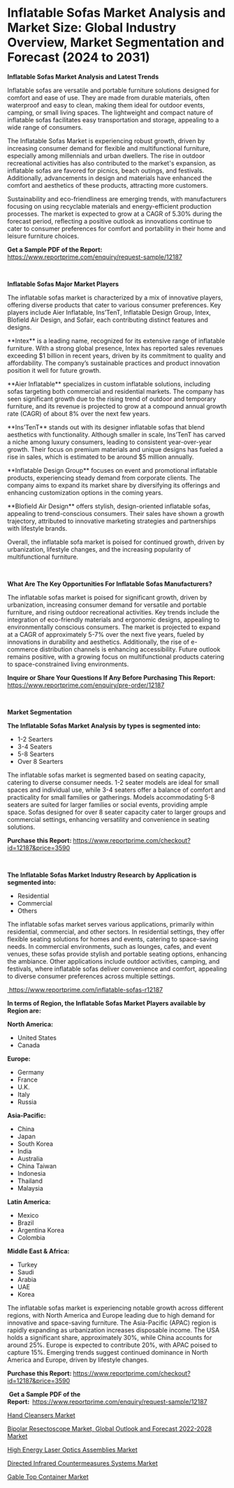 <p><h1>Inflatable Sofas Market Analysis and Market Size: Global Industry Overview, Market Segmentation and Forecast (2024 to 2031)</h1></p><p><strong>Inflatable Sofas Market Analysis and Latest Trends</strong></p>
<p><p>Inflatable sofas are versatile and portable furniture solutions designed for comfort and ease of use. They are made from durable materials, often waterproof and easy to clean, making them ideal for outdoor events, camping, or small living spaces. The lightweight and compact nature of inflatable sofas facilitates easy transportation and storage, appealing to a wide range of consumers.</p><p>The Inflatable Sofas Market is experiencing robust growth, driven by increasing consumer demand for flexible and multifunctional furniture, especially among millennials and urban dwellers. The rise in outdoor recreational activities has also contributed to the market's expansion, as inflatable sofas are favored for picnics, beach outings, and festivals. Additionally, advancements in design and materials have enhanced the comfort and aesthetics of these products, attracting more customers.</p><p>Sustainability and eco-friendliness are emerging trends, with manufacturers focusing on using recyclable materials and energy-efficient production processes. The market is expected to grow at a CAGR of 5.30% during the forecast period, reflecting a positive outlook as innovations continue to cater to consumer preferences for comfort and portability in their home and leisure furniture choices.</p></p>
<p><strong>Get a Sample PDF of the Report:&nbsp;</strong> <a href="https://www.reportprime.com/enquiry/request-sample/12187">https://www.reportprime.com/enquiry/request-sample/12187</a></p>
<p>&nbsp;</p>
<p><strong>Inflatable Sofas Major Market Players</strong></p>
<p><p>The inflatable sofas market is characterized by a mix of innovative players, offering diverse products that cater to various consumer preferences. Key players include Aier Inflatable, Ins’TenT, Inflatable Design Group, Intex, Blofield Air Design, and Sofair, each contributing distinct features and designs.</p><p>**Intex** is a leading name, recognized for its extensive range of inflatable furniture. With a strong global presence, Intex has reported sales revenues exceeding $1 billion in recent years, driven by its commitment to quality and affordability. The company’s sustainable practices and product innovation position it well for future growth.</p><p>**Aier Inflatable** specializes in custom inflatable solutions, including sofas targeting both commercial and residential markets. The company has seen significant growth due to the rising trend of outdoor and temporary furniture, and its revenue is projected to grow at a compound annual growth rate (CAGR) of about 8% over the next few years.</p><p>**Ins’TenT** stands out with its designer inflatable sofas that blend aesthetics with functionality. Although smaller in scale, Ins’TenT has carved a niche among luxury consumers, leading to consistent year-over-year growth. Their focus on premium materials and unique designs has fueled a rise in sales, which is estimated to be around $5 million annually.</p><p>**Inflatable Design Group** focuses on event and promotional inflatable products, experiencing steady demand from corporate clients. The company aims to expand its market share by diversifying its offerings and enhancing customization options in the coming years.</p><p>**Blofield Air Design** offers stylish, design-oriented inflatable sofas, appealing to trend-conscious consumers. Their sales have shown a growth trajectory, attributed to innovative marketing strategies and partnerships with lifestyle brands.</p><p>Overall, the inflatable sofa market is poised for continued growth, driven by urbanization, lifestyle changes, and the increasing popularity of multifunctional furniture.</p></p>
<p>&nbsp;</p>
<p><strong>What Are The Key Opportunities For Inflatable Sofas Manufacturers?</strong></p>
<p><p>The inflatable sofas market is poised for significant growth, driven by urbanization, increasing consumer demand for versatile and portable furniture, and rising outdoor recreational activities. Key trends include the integration of eco-friendly materials and ergonomic designs, appealing to environmentally conscious consumers. The market is projected to expand at a CAGR of approximately 5-7% over the next five years, fueled by innovations in durability and aesthetics. Additionally, the rise of e-commerce distribution channels is enhancing accessibility. Future outlook remains positive, with a growing focus on multifunctional products catering to space-constrained living environments.</p></p>
<p><strong>Inquire or Share Your Questions If Any Before Purchasing This Report:</strong> <a href="https://www.reportprime.com/enquiry/pre-order/12187">https://www.reportprime.com/enquiry/pre-order/12187</a></p>
<p>&nbsp;</p>
<p><strong>Market Segmentation</strong></p>
<p><strong>The Inflatable Sofas Market Analysis by types is segmented into:</strong></p>
<p><ul><li>1-2 Searters</li><li>3-4 Seaters</li><li>5-8 Searters</li><li>Over 8 Searters</li></ul></p>
<p><p>The inflatable sofas market is segmented based on seating capacity, catering to diverse consumer needs. 1-2 seater models are ideal for small spaces and individual use, while 3-4 seaters offer a balance of comfort and practicality for small families or gatherings. Models accommodating 5-8 seaters are suited for larger families or social events, providing ample space. Sofas designed for over 8 seater capacity cater to larger groups and commercial settings, enhancing versatility and convenience in seating solutions.</p></p>
<p><strong>Purchase this Report:&nbsp;</strong><a href="https://www.reportprime.com/checkout?id=12187&price=3590">https://www.reportprime.com/checkout?id=12187&price=3590</a></p>
<p>&nbsp;</p>
<p><strong>The Inflatable Sofas Market Industry Research by Application is segmented into:</strong></p>
<p><ul><li>Residential</li><li>Commercial</li><li>Others</li></ul></p>
<p><p>The inflatable sofas market serves various applications, primarily within residential, commercial, and other sectors. In residential settings, they offer flexible seating solutions for homes and events, catering to space-saving needs. In commercial environments, such as lounges, cafes, and event venues, these sofas provide stylish and portable seating options, enhancing the ambiance. Other applications include outdoor activities, camping, and festivals, where inflatable sofas deliver convenience and comfort, appealing to diverse consumer preferences across multiple settings.</p></p>
<p><a href="https://www.reportprime.com/inflatable-sofas-r12187">&nbsp;https://www.reportprime.com/inflatable-sofas-r12187</a></p>
<p><strong>In terms of Region, the Inflatable Sofas Market Players available by Region are:</strong></p>
<p>
    <p> <strong> North America: </strong>
        <ul>
            <li>United States</li>
            <li>Canada</li>
        </ul>
        </p> 
    <p> <strong> Europe: </strong>
        <ul>
            <li>Germany</li>
            <li>France</li>
            <li>U.K.</li>
            <li>Italy</li>
            <li>Russia</li>
        </ul>
        </p> 
    <p> <strong> Asia-Pacific: </strong>
        <ul>
            <li>China</li>
            <li>Japan</li>
            <li>South Korea</li>
            <li>India</li>
            <li>Australia</li>
            <li>China Taiwan</li>
            <li>Indonesia</li>
            <li>Thailand</li>
            <li>Malaysia</li>
        </ul>
        </p> 
    <p> <strong> Latin America: </strong>
        <ul>
            <li>Mexico</li>
            <li>Brazil</li>
            <li>Argentina Korea</li>
            <li>Colombia</li>
        </ul>
        </p> 
    <p> <strong> Middle East & Africa: </strong>
        <ul>
            <li>Turkey</li>
            <li>Saudi</li>
            <li>Arabia</li>
            <li>UAE</li>
            <li>Korea</li>
        </ul>
    </p>
    </p>
<p><p>The inflatable sofas market is experiencing notable growth across different regions, with North America and Europe leading due to high demand for innovative and space-saving furniture. The Asia-Pacific (APAC) region is rapidly expanding as urbanization increases disposable income. The USA holds a significant share, approximately 30%, while China accounts for around 25%. Europe is expected to contribute 20%, with APAC poised to capture 15%. Emerging trends suggest continued dominance in North America and Europe, driven by lifestyle changes.</p></p>
<p><strong>Purchase this Report: </strong><a href="https://www.reportprime.com/checkout?id=12187&price=3590">https://www.reportprime.com/checkout?id=12187&price=3590</a></p>
<p>&nbsp;<strong>Get a Sample PDF of the Report:&nbsp;&nbsp;</strong><a href="https://www.reportprime.com/enquiry/request-sample/12187">https://www.reportprime.com/enquiry/request-sample/12187</a></p>
<p><strong></strong></p>
<p><p><a href="https://github.com/globismark/Market-Research-Report-List-5/blob/main/hand-cleansers-market.md">Hand Cleansers Market</a></p><p><a href="https://www.linkedin.com/pulse/bipolar-resectoscope-market-global-outlook-forecast-2022-2028-6q8if?trackingId=dUVNpBA4Q5WUN2doFGQSpg%3D%3D">Bipolar Resectoscope Market, Global Outlook and Forecast 2022-2028 Market</a></p><p><a href="https://issuu.com/reportprime-2/docs/high-energy-laser-optics-assemblies_369f877f422df5">High Energy Laser Optics Assemblies Market</a></p><p><a href="https://issuu.com/reportprime-2/docs/directed-infrared-countermeasures-s_d53e14d6fb0887">Directed Infrared Countermeasures Systems Market</a></p><p><a href="https://medium.com/@irwingibson2023/global-gable-top-container-market-analysis-key-market-trends-and-future-projections-2024-2031-e88841df622a">Gable Top Container Market</a></p></p>